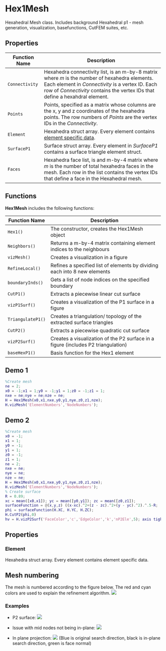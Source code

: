 # Hex1Mesh
Hexahedral Mesh class. Includes background Hexahedral p1 - mesh generation, visualization, basefunctions, CutFEM suites, etc.

## Properties
| Function Name   | Description |
|-----------------|-------------|
| `Connectivity`  | Hexahedra connectivity list, is an m-by-8 matrix where *m* is the number of hexahedra elements. Each element in *Connectivity* is a vertex ID. Each row of *Connectivity* contains the vertex IDs that define a hexahdral element.  |
| `Points`        | Points, specified as a matrix whose columns are the x, y and z coordinates of the hexahedra points. The row numbers of *Points* are the vertex IDs in the *Connectivity*.|
| `Element`      | Hexahedra struct array. Every element contains  [element specific data](###Element).
| `SurfaceP1`    | Surface struct array. Every element in *SurfaceP1* contains a surface triangle element struct.|
| `Faces`        | Hexahedra face list, is and m-by-4 matrix where *m* is the number of total hexahedra faces in the mesh. Each row in the list contains the vertex IDs that define a face in the Hexahedral mesh. |


## Functions
**Hex1Mesh** includes the following functions:

| Function Name   | Description |
|-----------------|-------------|
| `Hex1()`        | The constructor, creates the Hex1Mesh object |
| `Neighbors()`   | Returns a m-by-4 matrix containing element indices to the neighbours |
| `vizMesh()`     | Creates a visualization in a figure |
| `RefineLocal()` | Refines a specified list of elements by dividing each into 8 new elements |
| `boundaryInds()`| Gets a list of node indices on the specified boundary
| `CutP1()`       | Extracts a piecewise linear cut surface
| `vizP1Surf()`   | Creates a visualization of the P1 surface in a figure
| `TriangulateP1()`| Creates a triangulation/ topology of the extracted surface triangles
| `CutP2()`       | Extracts a piecewise quadratic cut surface
| `vizP2Surf()`   | Creates a visualization of the P2 surface in a figure (includes P2 triangulation)
| `baseHexP1()`   | Basis function for the Hex1 element

## Demo 1
```matlab
%Create mesh
ne = 2;
x0 = -1;x1 = 1;y0 = -1;y1 = 1;z0 = -1;z1 = 1;
nxe = ne;nye = ne;nze = ne;
H = Hex1Mesh(x0,x1,nxe,y0,y1,nye,z0,z1,nze);
H.vizMesh('ElementNumbers','NodeNumbers');
```

## Demo 2
```matlab
%Create mesh
x0 = -1;
x1 = 1;
y0 = -1;
y1 = 1;
z0 = -1;
z1 = 1;
ne = 2;
nxe = ne;
nye = ne;
nze = ne;
H = Hex1Mesh(x0,x1,nxe,y0,y1,nye,z0,z1,nze);
H.vizMesh('ElementNumbers','NodeNumbers');
% Create surface
R = 0.89;
xc = mean([x0,x1]); yc = mean([y0,y1]); zc = mean([z0,z1]);
surfaceFunction = @(x,y,z) ((x-xc).^2+(z - zc).^2+(y - yc).^2).^.5-R;
phi = surfaceFunction(H.XC, H.YC, H.ZC);
H.CutP2(phi,0)
hv = H.vizP2Surf('FaceColor','c','EdgeColor','k','nP2Ele',5); axis tight
```
## Properties

### Element
Hexahedra struct array. Every element contains element specific data.

## Mesh numbering
The mesh is numbered according to the figure below. The red and cyan colors are used to explain the refinement algorithm.
![](http://www.mirzacenanovic.com/wp-content/uploads/2015/01/2015-01-09-14_50_26-Figure-1_-Hex1Mesh.png)

### Examples
- P2 surface:
![](https://raw.githubusercontent.com/cenmir/Hex1Mesh/master/Hex1Mesh/Examples/P2.png)

- Issue with mid nodes not being in-plane:
![](https://raw.githubusercontent.com/cenmir/Hex1Mesh/master/Hex1Mesh/Examples/noInPlaneSearch.png)

- In plane projection:
![](https://raw.githubusercontent.com/cenmir/Hex1Mesh/master/Hex1Mesh/Examples/Tangential%20Projection.png)
(Blue is original search direction, black is in-plane search direction, green is face normal)